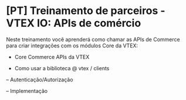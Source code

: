 # [PT] Treinamento de parceiros - VTEX IO: APIs de comércio
Neste treinamento você aprenderá como chamar as APIs de Commerce para criar integrações com os módulos Core da VTEX:

- Core Commerce APIs da VTEX

- Como usar a biblioteca @ vtex / clients

– Autenticação/Autorização

– Implementação